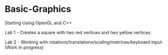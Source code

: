 # Basic-Graphics
Starting Using OpenGL and C++

Lab 1 - Creates a square with two red vertices and two yellow vertices. 


Lab 2 - Working with rotations/translations/scaling/matrices/keyboard input. (Work in progress)

